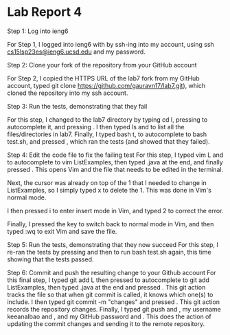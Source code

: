 # Lab Report 4

Step 1: Log into ieng6

For Step 1, I logged into ieng6 with by ssh-ing into my account, using ssh cs15lsp23es@ieng6.ucsd.edu and my password.

Step 2: Clone your fork of the repository from your GitHub account

For Step 2, I copied the HTTPS URL of the lab7 fork from my GitHub account, typed git clone https://github.com/gauravn17/lab7.git), which cloned the repository into my ssh account.

Step 3: Run the tests, demonstrating that they fail

For this step, I changed to the lab7 directory by typing cd l, pressing <tab> to autocomplete it, and pressing <enter>. I then typed ls and <enter> to list all the files/directories in lab7. Finally, I typed bash t, <tab> to autocomplete to bash test.sh, and pressed <enter>, which ran the tests (and showed that they failed).

Step 4: Edit the code file to fix the failing test
For this step, I typed vim L and <tab> to autocomplete to vim ListExamples, then typed .java at the end, and finally pressed <enter>. This opens Vim and the file that needs to be edited in the terminal.

Next, the cursor was already on top of the 1 that I needed to change in ListExamples, so I simply typed x to delete the 1. This was done in Vim's normal mode.

I then pressed i to enter insert mode in Vim, and typed 2 to correct the error.

Finally, I pressed the <esc> key to switch back to normal mode in Vim, and then typed :wq to exit Vim and save the file.

Step 5: Run the tests, demonstrating that they now succeed
For this step, I re-ran the tests by pressing <up><up> and then <enter> to run bash test.sh again, this time showing that the tests passed.


Step 6: Commit and push the resulting change to your Github account
For this final step, I typed git add L then pressed <tab> to autocomplete to git add ListExamples, then typed .java at the end and pressed <enter>. This git action tracks the file so that when git commit is called, it knows which one(s) to include. I then typed git commit -m "changes" and pressed <enter>. This git action records the repository changes. Finally, I typed git push and <enter>, my username keeanalbao and <enter>, and my GitHub password and <enter>. This does the action of updating the commit changes and sending it to the remote repository.
